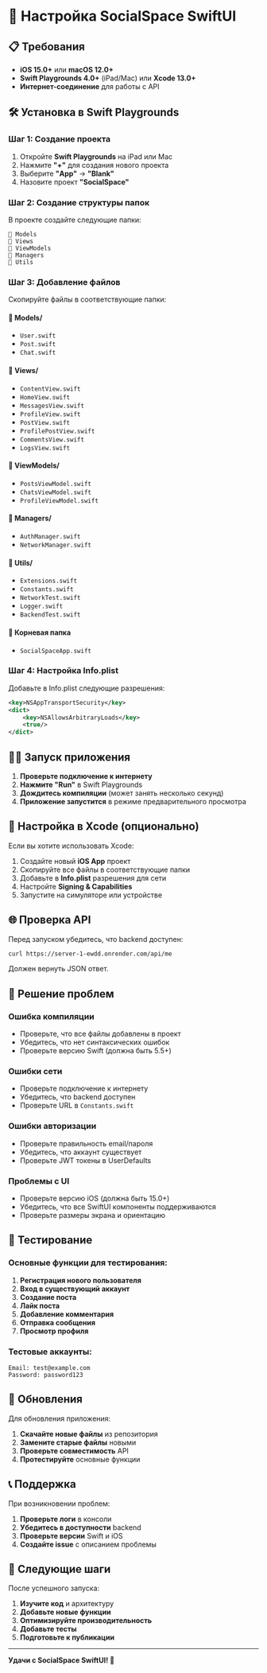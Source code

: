 # 🚀 Настройка SocialSpace SwiftUI

## 📋 Требования

- **iOS 15.0+** или **macOS 12.0+**
- **Swift Playgrounds 4.0+** (iPad/Mac) или **Xcode 13.0+**
- **Интернет-соединение** для работы с API

## 🛠️ Установка в Swift Playgrounds

### Шаг 1: Создание проекта
1. Откройте **Swift Playgrounds** на iPad или Mac
2. Нажмите **"+"** для создания нового проекта
3. Выберите **"App"** → **"Blank"**
4. Назовите проект **"SocialSpace"**

### Шаг 2: Создание структуры папок
В проекте создайте следующие папки:
```
📁 Models
📁 Views  
📁 ViewModels
📁 Managers
📁 Utils
```

### Шаг 3: Добавление файлов
Скопируйте файлы в соответствующие папки:

#### 📁 Models/
- `User.swift`
- `Post.swift` 
- `Chat.swift`

#### 📁 Views/
- `ContentView.swift`
- `HomeView.swift`
- `MessagesView.swift`
- `ProfileView.swift`
- `PostView.swift`
- `ProfilePostView.swift`
- `CommentsView.swift`
- `LogsView.swift`

#### 📁 ViewModels/
- `PostsViewModel.swift`
- `ChatsViewModel.swift`
- `ProfileViewModel.swift`

#### 📁 Managers/
- `AuthManager.swift`
- `NetworkManager.swift`

#### 📁 Utils/
- `Extensions.swift`
- `Constants.swift`
- `NetworkTest.swift`
- `Logger.swift`
- `BackendTest.swift`

#### 📄 Корневая папка
- `SocialSpaceApp.swift`

### Шаг 4: Настройка Info.plist
Добавьте в Info.plist следующие разрешения:

```xml
<key>NSAppTransportSecurity</key>
<dict>
    <key>NSAllowsArbitraryLoads</key>
    <true/>
</dict>
```

## 🏃‍♂️ Запуск приложения

1. **Проверьте подключение к интернету**
2. **Нажмите "Run"** в Swift Playgrounds
3. **Дождитесь компиляции** (может занять несколько секунд)
4. **Приложение запустится** в режиме предварительного просмотра

## 🔧 Настройка в Xcode (опционально)

Если вы хотите использовать Xcode:

1. Создайте новый **iOS App** проект
2. Скопируйте все файлы в соответствующие папки
3. Добавьте в **Info.plist** разрешения для сети
4. Настройте **Signing & Capabilities**
5. Запустите на симуляторе или устройстве

## 🌐 Проверка API

Перед запуском убедитесь, что backend доступен:

```bash
curl https://server-1-ewdd.onrender.com/api/me
```

Должен вернуть JSON ответ.

## 🐛 Решение проблем

### Ошибка компиляции
- Проверьте, что все файлы добавлены в проект
- Убедитесь, что нет синтаксических ошибок
- Проверьте версию Swift (должна быть 5.5+)

### Ошибки сети
- Проверьте подключение к интернету
- Убедитесь, что backend доступен
- Проверьте URL в `Constants.swift`

### Ошибки авторизации
- Проверьте правильность email/пароля
- Убедитесь, что аккаунт существует
- Проверьте JWT токены в UserDefaults

### Проблемы с UI
- Проверьте версию iOS (должна быть 15.0+)
- Убедитесь, что все SwiftUI компоненты поддерживаются
- Проверьте размеры экрана и ориентацию

## 📱 Тестирование

### Основные функции для тестирования:

1. **Регистрация нового пользователя**
2. **Вход в существующий аккаунт**
3. **Создание поста**
4. **Лайк поста**
5. **Добавление комментария**
6. **Отправка сообщения**
7. **Просмотр профиля**

### Тестовые аккаунты:
```
Email: test@example.com
Password: password123
```

## 🔄 Обновления

Для обновления приложения:

1. **Скачайте новые файлы** из репозитория
2. **Замените старые файлы** новыми
3. **Проверьте совместимость** API
4. **Протестируйте** основные функции

## 📞 Поддержка

При возникновении проблем:

1. **Проверьте логи** в консоли
2. **Убедитесь в доступности** backend
3. **Проверьте версии** Swift и iOS
4. **Создайте issue** с описанием проблемы

## 🎯 Следующие шаги

После успешного запуска:

1. **Изучите код** и архитектуру
2. **Добавьте новые функции**
3. **Оптимизируйте производительность**
4. **Добавьте тесты**
5. **Подготовьте к публикации**

---

**Удачи с SocialSpace SwiftUI! 🚀**
